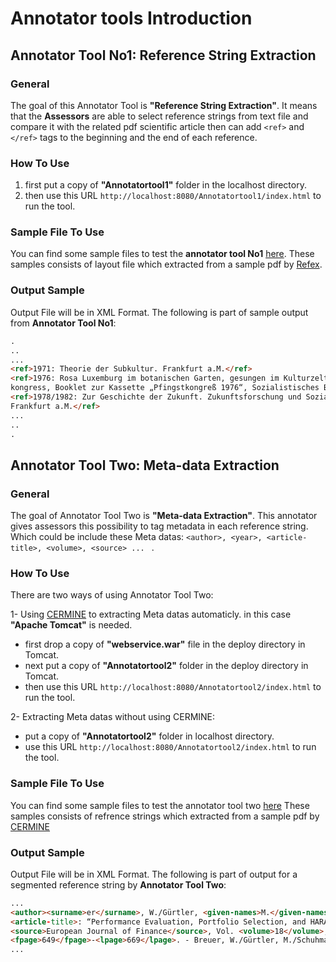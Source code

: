 # Annotator tools Introduction
## Annotator Tool No1: Reference String Extraction
### General
The goal of this Annotator Tool is **"Reference String Extraction"**. 
It means that the **Assessors** are able to select reference strings from text file and 
compare it with the related pdf scientific article then can add ```<ref>``` and ```</ref>``` tags to the beginning and the end of each reference.

### How To Use
1. first put a copy of **"Annotatortool1"** folder in the localhost directory. 
2. then use this URL ```http://localhost:8080/Annotatortool1/index.html``` to run the tool.

### Sample File To Use
You can find some sample files to test the **annotator tool No1** [here](https://github.com/exciteproject/Annotator_tool/blob/master/TestFiles/anno1).
These samples consists of layout file which extracted from a sample pdf by [Refex](https://github.com/exciteproject/refext).

### Output Sample
Output File will be in XML Format. The following is part of sample output from **Annotator Tool No1**:
```html
.
..
...
<ref>1971: Theorie der Subkultur. Frankfurt a.M.</ref>
<ref>1976: Rosa Luxemburg im botanischen Garten, gesungen im Kulturzelt aufdem Pfingst­
kongress, Booklet zur Kassette „Pfingstkongreß 1976“, Sozialistisches Bürol985</ref>
<ref>1978/1982: Zur Geschichte der Zukunft. Zukunftsforschung und Sozialismus, Band 1.
Frankfurt a.M.</ref>
...
..
.
```

## Annotator Tool Two: Meta-data Extraction
### General
The goal of Annotator Tool Two is **"Meta-data Extraction"**.
This annotator gives assessors this possibility to tag metadata in each reference string.
Which could be include these Meta datas: ```<author>, <year>, <article-title>, <volume>, <source> ... ``` .

### How To Use
There are two ways of using Annotator Tool Two:

1- Using [CERMINE](https://github.com/CeON/CERMINE) to extracting Meta datas automaticly. in this case **"Apache Tomcat"** is needed.
* first drop a copy of **"webservice.war"** file in the deploy directory in Tomcat.
* next put a copy of **"Annotatortool2"** folder in the deploy directory in Tomcat.
* then use this URL ```http://localhost:8080/Annotatortool2/index.html``` to run the tool.

2- Extracting Meta datas without using CERMINE:
* put a copy of **"Annotatortool2"** folder in localhost directory. 
* use this URL ```http://localhost:8080/Annotatortool2/index.html``` to run the tool.

### Sample File To Use
You can find some sample files to test the annotator tool two [here](https://github.com/exciteproject/Annotator_tool/blob/master/TestFiles/anno2)
These samples consists of refrence strings which extracted from a sample pdf by [CERMINE](https://github.com/CeON/CERMINE)

### Output Sample
Output File will be in XML Format. The following is part of output for a segmented reference string by **Annotator Tool Two**:

```html
...
<author><surname>er</surname>, W./Gürtler, <given-names>M.</given-names></author> (<year>2006</year>)
<article-title>: “Performance Evaluation, Portfolio Selection, and HARA Utility”</article-title>, 
<source>European Journal of Finance</source>, Vol. <volume>18</volume>, pp. 
<fpage>649</fpage>-<lpage>669</lpage>. - Breuer, W./Gürtler, M./Schuhmacher,
...
```
